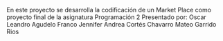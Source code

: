 En este proyecto se desarrolla la codificación de un Market Place como proyecto final de la asignatura Programación 2
Presentado por:
    Oscar Leandro Agudelo Franco
    Jennifer Andrea Cortés Chavarro
    Mateo Garrido Rios
